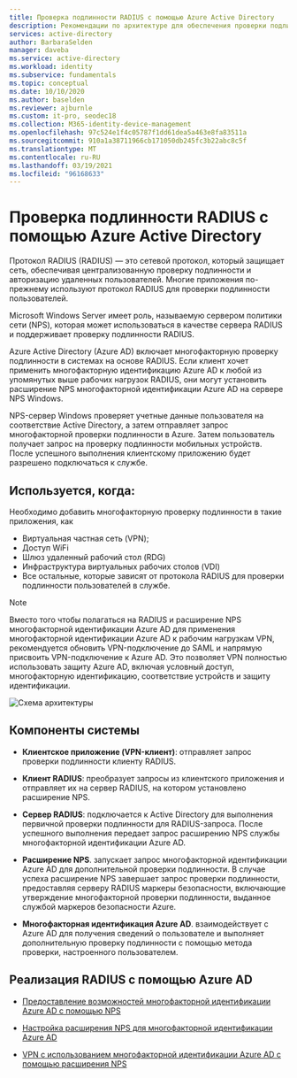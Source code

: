 ```yaml
---
title: Проверка подлинности RADIUS с помощью Azure Active Directory
description: Рекомендации по архитектуре для обеспечения проверки подлинности RADIUS с помощью Azure Active Directory.
services: active-directory
author: BarbaraSelden
manager: daveba
ms.service: active-directory
ms.workload: identity
ms.subservice: fundamentals
ms.topic: conceptual
ms.date: 10/10/2020
ms.author: baselden
ms.reviewer: ajburnle
ms.custom: it-pro, seodec18
ms.collection: M365-identity-device-management
ms.openlocfilehash: 97c524e1f4c05787f1dd61dea5a463e8fa83511a
ms.sourcegitcommit: 910a1a38711966cb171050db245fc3b22abc8c5f
ms.translationtype: MT
ms.contentlocale: ru-RU
ms.lasthandoff: 03/19/2021
ms.locfileid: "96168633"
---
```

# <a name="radius-authentication-with-azure-active-directory"></a>Проверка подлинности RADIUS с помощью Azure Active Directory

Протокол RADIUS (RADIUS) — это сетевой протокол, который защищает сеть, обеспечивая централизованную проверку подлинности и авторизацию удаленных пользователей. Многие приложения по-прежнему используют протокол RADIUS для проверки подлинности пользователей.

Microsoft Windows Server имеет роль, называемую сервером политики сети (NPS), которая может использоваться в качестве сервера RADIUS и поддерживает проверку подлинности RADIUS.

Azure Active Directory (Azure AD) включает многофакторную проверку подлинности в системах на основе RADIUS. Если клиент хочет применить многофакторную идентификацию Azure AD к любой из упомянутых выше рабочих нагрузок RADIUS, они могут установить расширение NPS многофакторной идентификации Azure AD на сервере NPS Windows. 

NPS-сервер Windows проверяет учетные данные пользователя на соответствие Active Directory, а затем отправляет запрос многофакторной проверки подлинности в Azure. Затем пользователь получает запрос на проверку подлинности мобильных устройств. После успешного выполнения клиентскому приложению будет разрешено подключаться к службе. 

## <a name="use-when"></a>Используется, когда: 

Необходимо добавить многофакторную проверку подлинности в такие приложения, как
* Виртуальная частная сеть (VPN);
* Доступ WiFi
* Шлюз удаленный рабочий стол (RDG)
* Инфраструктура виртуальных рабочих столов (VDI)
* Все остальные, которые зависят от протокола RADIUS для проверки подлинности пользователей в службе. 

> [!NOTE]
> Вместо того чтобы полагаться на RADIUS и расширение NPS многофакторной идентификации Azure AD для применения многофакторной идентификации Azure AD к рабочим нагрузкам VPN, рекомендуется обновить VPN-подключение до SAML и напрямую присвоить VPN-подключение к Azure AD. Это позволяет VPN полностью использовать защиту Azure AD, включая условный доступ, многофакторную идентификацию, соответствие устройств и защиту идентификации.

![Схема архитектуры](./media/authentication-patterns/radius-auth.png)


## <a name="components-of-the-system"></a>Компоненты системы 

* **Клиентское приложение (VPN-клиент)**: отправляет запрос проверки подлинности клиенту RADIUS.

* **Клиент RADIUS**: преобразует запросы из клиентского приложения и отправляет их на сервер RADIUS, на котором установлено расширение NPS.

* **Сервер RADIUS**: подключается к Active Directory для выполнения первичной проверки подлинности для RADIUS-запроса. После успешного выполнения передает запрос расширению NPS службы многофакторной идентификации Azure AD.

* **Расширение NPS**. запускает запрос многофакторной идентификации Azure AD для дополнительной проверки подлинности. В случае успеха расширение NPS завершает запрос проверки подлинности, предоставляя серверу RADIUS маркеры безопасности, включающие утверждение многофакторной проверки подлинности, выданное службой маркеров безопасности Azure.

* **Многофакторная идентификация Azure AD**. взаимодействует с Azure AD для получения сведений о пользователе и выполняет дополнительную проверку подлинности с помощью метода проверки, настроенного пользователем.

## <a name="implement-radius-with-azure-ad"></a>Реализация RADIUS с помощью Azure AD 

* [Предоставление возможностей многофакторной идентификации Azure AD с помощью NPS](../authentication/howto-mfa-nps-extension.md) 

* [Настройка расширения NPS для многофакторной идентификации Azure AD](../authentication/howto-mfa-nps-extension-advanced.md) 

* [VPN с использованием многофакторной идентификации Azure AD с помощью расширения NPS](../authentication/howto-mfa-nps-extension-vpn.md) 

  
‎ 


